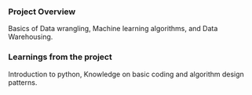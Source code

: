 ### Project Overview

 Basics of Data wrangling, Machine learning algorithms, and Data Warehousing.


### Learnings from the project

 Introduction to python, Knowledge on basic coding and algorithm design patterns.


